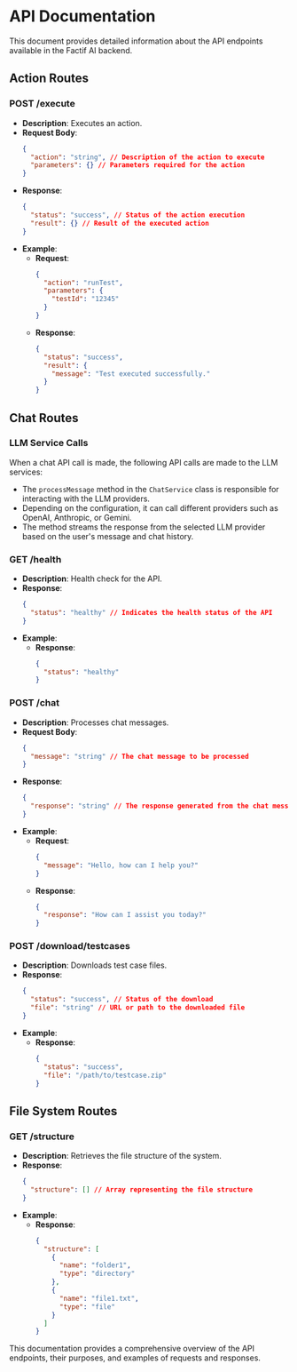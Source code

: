 # API Documentation

This document provides detailed information about the API endpoints available in the Factif AI backend.

## Action Routes

### POST /execute
- **Description**: Executes an action.
- **Request Body**: 
  ```json
  {
    "action": "string", // Description of the action to execute
    "parameters": {} // Parameters required for the action
  }
  ```
- **Response**: 
  ```json
  {
    "status": "success", // Status of the action execution
    "result": {} // Result of the executed action
  }
  ```
- **Example**:
  - **Request**:
    ```json
    {
      "action": "runTest",
      "parameters": {
        "testId": "12345"
      }
    }
    ```
  - **Response**:
    ```json
    {
      "status": "success",
      "result": {
        "message": "Test executed successfully."
      }
    }
    ```

## Chat Routes

### LLM Service Calls
When a chat API call is made, the following API calls are made to the LLM services:
- The `processMessage` method in the `ChatService` class is responsible for interacting with the LLM providers.
- Depending on the configuration, it can call different providers such as OpenAI, Anthropic, or Gemini.
- The method streams the response from the selected LLM provider based on the user's message and chat history.

### GET /health
- **Description**: Health check for the API.
- **Response**: 
  ```json
  {
    "status": "healthy" // Indicates the health status of the API
  }
  ```
- **Example**:
  - **Response**:
    ```json
    {
      "status": "healthy"
    }
    ```

### POST /chat
- **Description**: Processes chat messages.
- **Request Body**: 
  ```json
  {
    "message": "string" // The chat message to be processed
  }
  ```
- **Response**: 
  ```json
  {
    "response": "string" // The response generated from the chat message
  }
  ```
- **Example**:
  - **Request**:
    ```json
    {
      "message": "Hello, how can I help you?"
    }
    ```
  - **Response**:
    ```json
    {
      "response": "How can I assist you today?"
    }
    ```

### POST /download/testcases
- **Description**: Downloads test case files.
- **Response**: 
  ```json
  {
    "status": "success", // Status of the download
    "file": "string" // URL or path to the downloaded file
  }
  ```
- **Example**:
  - **Response**:
    ```json
    {
      "status": "success",
      "file": "/path/to/testcase.zip"
    }
    ```

## File System Routes

### GET /structure
- **Description**: Retrieves the file structure of the system.
- **Response**: 
  ```json
  {
    "structure": [] // Array representing the file structure
  }
  ```
- **Example**:
  - **Response**:
    ```json
    {
      "structure": [
        {
          "name": "folder1",
          "type": "directory"
        },
        {
          "name": "file1.txt",
          "type": "file"
        }
      ]
    }
    ```

This documentation provides a comprehensive overview of the API endpoints, their purposes, and examples of requests and responses.
